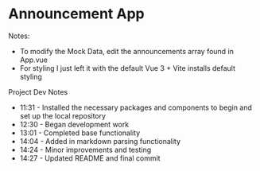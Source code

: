 # Announcement App #

Notes:

- To modify the Mock Data, edit the announcements array found in App.vue
- For styling I just left it with the default Vue 3 + Vite installs default styling

Project Dev Notes
- 11:31 - Installed the necessary packages and components to begin and set up the local repository
- 12:30 - Began development work
- 13:01 - Completed base functionality
- 14:04 - Added in markdown parsing functionality
- 14:24 - Minor improvements and testing
- 14:27 - Updated README and final commit
